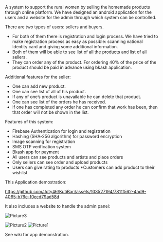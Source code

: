 A system to support the rural women by selling the homemade products through online 
platform. We have designed an android application for the users and a website for the 
admin through which system can be controlled.


There are two types of users: sellers and buyers. 
* For both of them there is registration and login process. We have tried to make registration 
process as easy as possible: scanning national Identity card and giving some additional 
information.
* Both of them will be able to see list of all the products and list of all sellers.
* They can order any of the product. For ordering 40% of the price of the product should be paid in advance 
using bkash application.

Additional features for the seller:
* One can add new product. 
* One can see list of all of his product.
* If any of one’s product is unavailable he can delete that product.
* One can see list of the orders he has received.
* If one has completed any order he can confirm that work has been, then that order will not be 
shown in the list.


Features of this system:
* Firebase Authentication for login and registration
* Hashing (SHA-256 algorithm) for password encryption
* Image scanning for registration
* SMS OTP verification system
* Bkash app for payment
* All users can see products and artists and place orders
* Only sellers can see order and upload products
* Users can give rating to products
*Customers can add product to their wishlist

This Application demostration:





https://github.com/Joty46/KutiBari/assets/103527194/7811f562-4ad9-4065-b76c-f0ecd79ad58d

It also includes a website to handle the admin panel:


![Picture3](https://github.com/Joty46/KutiBari/assets/103527194/af6e6bbf-133c-4293-86d7-bd63c96fb9ca)


![Picture2](https://github.com/Joty46/KutiBari/assets/103527194/4b1a60ac-90b3-44ed-8637-11e5e8000b5f)
![Picture1](https://github.com/Joty46/KutiBari/assets/103527194/4e5a9de3-06a1-48b5-90bf-58592350c070)



See wiki for app demonstration.
